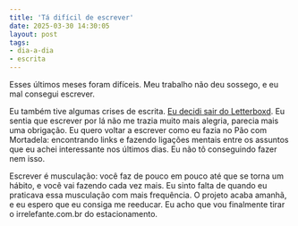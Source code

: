 ```yaml
---
title: 'Tá difícil de escrever'
date: 2025-03-30 14:30:05
layout: post
tags: 
- dia-a-dia
- escrita
---
```

Esses últimos meses foram difíceis. Meu trabalho não deu sossego, e eu mal consegui escrever.

Eu também tive algumas crises de escrita. [Eu decidi sair do Letterboxd](https://boxd.it/9eJDWB). Eu sentia que escrever por lá não me trazia muito mais alegria, parecia mais uma obrigação. Eu quero voltar a escrever como eu fazia no Pão com Mortadela: encontrando links e fazendo ligações mentais entre os assuntos que eu achei interessante nos últimos dias. Eu não tô conseguindo fazer nem isso.

Escrever é musculação: você faz de pouco em pouco até que se torna um hábito, e você vai fazendo cada vez mais. Eu sinto falta de quando eu praticava essa musculação com mais frequência. O projeto acaba amanhã, e eu espero que eu consiga me reeducar. Eu acho que vou finalmente tirar o irrelefante.com.br do estacionamento.